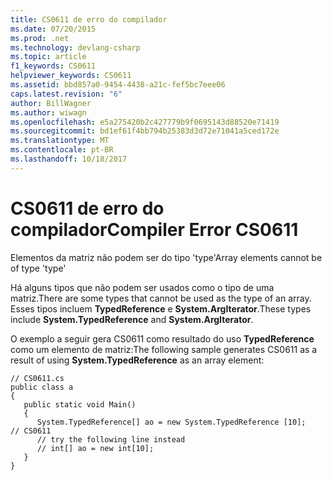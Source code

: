 ```yaml
---
title: CS0611 de erro do compilador
ms.date: 07/20/2015
ms.prod: .net
ms.technology: devlang-csharp
ms.topic: article
f1_keywords: CS0611
helpviewer_keywords: CS0611
ms.assetid: bbd857a0-9454-4438-a21c-fef5bc7eee06
caps.latest.revision: "6"
author: BillWagner
ms.author: wiwagn
ms.openlocfilehash: e5a275420b2c427779b9f0695143d88520e71419
ms.sourcegitcommit: bd1ef61f4bb794b25383d3d72e71041a5ced172e
ms.translationtype: MT
ms.contentlocale: pt-BR
ms.lasthandoff: 10/18/2017
---
```

# <a name="compiler-error-cs0611"></a><span data-ttu-id="13018-102">CS0611 de erro do compilador</span><span class="sxs-lookup"><span data-stu-id="13018-102">Compiler Error CS0611</span></span>
<span data-ttu-id="13018-103">Elementos da matriz não podem ser do tipo 'type'</span><span class="sxs-lookup"><span data-stu-id="13018-103">Array elements cannot be of type 'type'</span></span>  
  
 <span data-ttu-id="13018-104">Há alguns tipos que não podem ser usados como o tipo de uma matriz.</span><span class="sxs-lookup"><span data-stu-id="13018-104">There are some types that cannot be used as the type of an array.</span></span> <span data-ttu-id="13018-105">Esses tipos incluem **TypedReference** e **System.ArgIterator**.</span><span class="sxs-lookup"><span data-stu-id="13018-105">These types include **System.TypedReference** and **System.ArgIterator**.</span></span>  
  
 <span data-ttu-id="13018-106">O exemplo a seguir gera CS0611 como resultado do uso **TypedReference** como um elemento de matriz:</span><span class="sxs-lookup"><span data-stu-id="13018-106">The following sample generates CS0611 as a result of using **System.TypedReference** as an array element:</span></span>  
  
```  
// CS0611.cs  
public class a  
{  
   public static void Main()  
   {  
      System.TypedReference[] ao = new System.TypedReference [10];   // CS0611  
      // try the following line instead  
      // int[] ao = new int[10];  
   }  
}  
```

